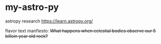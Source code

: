 # my-astro-py
astropy research 
https://learn.astropy.org/

flavor text manfiesto:
~~What happens when celestial bodies observe our 5 billoin year old rock?~~

